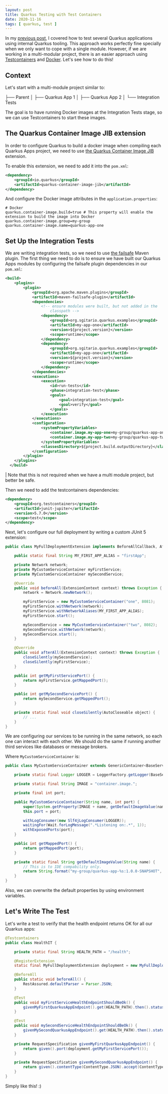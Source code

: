 ```yaml
---
layout: post
title: Quarkus Testing with Test Containers
date: 2020-11-16
tags: [ quarkus, test ]
---
```


In my [previous post](https://sgitario.github.io/quarkus-test-framework/), I covered how to test several Quarkus applications using internal Quarkus tooling. This approach works perfectly fine specially when we only want to cope with a single module. However, if we are working in a multi-modular project, there is an easier approach using [Testcontainers](https://www.testcontainers.org/) and [Docker](https://www.docker.com/). Let's see how to do this!

## Context

Let's start with a multi-module project similar to:

├── Parent
│   ├── Quarkus App 1
│   ├── Quarkus App 2
│   └── Integration Tests

The goal is to have running Docker images at the Integration Tests stage, so we can use Testcontainers to start these images.

## The Quarkus Container Image JIB extension

In order to configure Quarkus to build a docker image when compiling each Quarkus Apps project, we need to use [the Quarkus Container Image JIB](https://quarkus.io/guides/container-image) extension.

To enable this extension, we need to add it into the `pom.xml`:

```xml
<dependency>
    <groupId>io.quarkus</groupId>
    <artifactId>quarkus-container-image-jib</artifactId>
</dependency>
```

And configure the Docker image attributes in the `application.properties`:

```
# Docker
quarkus.container-image.build=true # This property will enable the extension to build the image into Docker
quarkus.container-image.group=my-group
quarkus.container-image.name=quarkus-app-one
```

## Set Up the Integration Tests

We are writing integration tests, so we need to use [the failsafe](https://maven.apache.org/surefire/maven-failsafe-plugin/) Maven plugin. The first thing we need to do is to ensure we have built our Quarkus Apps modules by configuring the failsafe plugin dependencies in our `pom.xml`:

```xml
<build>
    <plugins>
        <plugin>
            <groupId>org.apache.maven.plugins</groupId>
            <artifactId>maven-failsafe-plugin</artifactId>
            <dependencies>
                <!-- ensure modules were built, but not added in the 
                    classpath -->
                <dependency>
                    <groupId>org.sgitario.quarkus.examples</groupId>
                    <artifactId>my-app-one</artifactId>
                    <version>${project.version}</version>
                    <scope>runtime</scope>
                </dependency>
                <dependency>
                    <groupId>org.sgitario.quarkus.examples</groupId>
                    <artifactId>my-app-one</artifactId>
                    <version>${project.version}</version>
                    <scope>runtime</scope>
                </dependency>
            </dependencies>
            <executions>
                <execution>
                    <id>run-tests</id>
                    <phase>integration-test</phase>
                    <goals>
                        <goal>integration-test</goal>
                        <goal>verify</goal>
                    </goals>
                </execution>
            </executions>
            <configuration>
                <systemPropertyVariables>
                    <container.image.my-app-one>my-group/quarkus-app-one:${project.version}</container.image.my-app-one>
                    <container.image.my-app-two>my-group/quarkus-app-two:${project.version}</container.image.my-app-two>
                </systemPropertyVariables>
                <classesDirectory>${project.build.outputDirectory}</classesDirectory>
            </configuration>
        </plugin>
    </plugins>
  </build>
```

| Note that this is not required when we have a multi module project, but better be safe.

Then we need to add the testcontainers dependencies:

```xml
<dependency>
    <groupId>org.testcontainers</groupId>
    <artifactId>junit-jupiter</artifactId>
    <version>5.7.0</version>
    <scope>test</scope>
</dependency>
```

Next, let's configure our full deployment by writing a custom JUnit 5 extension:

```java
public class MyFullDeploymentExtension implements BeforeAllCallback, AfterAllCallback {

    public static final String MY_FIRST_APP_ALIAS = "firstApp";

    private Network network;
    private MyCustomServiceContainer myFirstService;
    private MyCustomServiceContainer mySecondService;

    @Override
    public void beforeAll(ExtensionContext context) throws Exception {
        network = Network.newNetwork();

        myFirstService = new MyCustomServiceContainer("one", 8081);
        myFirstService.withNetwork(network);
        myFirstService.withNetworkAliases(MY_FIRST_APP_ALIAS);
        myFirstService.start();

        mySecondService = new MyCustomServiceContainer("two", 8082);
        mySecondService.withNetwork(network);
        mySecondService.start();
    }

    @Override
    public void afterAll(ExtensionContext context) throws Exception {
        closeSilently(mySecondService);
        closeSilently(myFirstService);
    }

    public int getMyFirstServicePort() {
        return myFirstService.getMappedPort();
    }

    public int getMySecondServicePort() {
        return mySecondService.getMappedPort();
    }

    private static final void closeSilently(AutoCloseable object) {
        // ...
    }
}
```

We are configuring our services to be running in the same network, so each one can interact with each other. We should do the same if running another third services like databases or message brokers.

Where `MyCustomServiceContainer` is:

```java
public class MyCustomServiceContainer extends GenericContainer<BaseServiceContainer> {

    private static final Logger LOGGER = LoggerFactory.getLogger(BaseServiceContainer.class);

    private static final String IMAGE = "container.image.";

    private final int port;

    public MyCustomServiceContainer(String name, int port) {
        super(System.getProperty(IMAGE + name, getDefaultImageValue(name)));
        this.port = port;

        withLogConsumer(new Slf4jLogConsumer(LOGGER));
        waitingFor(Wait.forLogMessage(".*Listening on:.*", 1));
        withExposedPorts(port);
    }

    public int getMappedPort() {
        return getMappedPort(port);
    }

    private static final String getDefaultImageValue(String name) {
        // This is to IDE compability only.
        return String.format("my-group/quarkus-app-%s:1.0.0-SNAPSHOT", name);
    }
}
```

Also, we can overwrite the default properties by using environment variables.

## Let's Write The Test

Let's write a test to verify that the health endpoint returns OK for all our Quarkus apps:

```java
@Testcontainers
public class HealthIT {

    private static final String HEALTH_PATH = "/health";

    @RegisterExtension
    static final MyFullDeploymentExtension deployment = new MyFullDeploymentExtension();

    @BeforeAll
    public static void beforeAll() {
        RestAssured.defaultParser = Parser.JSON;
    }

    @Test
    public void myFirstServiceHealthEndpointShouldBeOk() {
        givenMyFirstQuarkusAppEndpoint().get(HEALTH_PATH).then().statusCode(HttpStatus.SC_OK);
    }

    @Test
    public void mySecondServiceHealthEndpointShouldBeOk() {
        givenMySecondQuarkusAppEndpoint().get(HEALTH_PATH).then().statusCode(HttpStatus.SC_OK);
    }

    private RequestSpecification givenMyFirstQuarkusAppEndpoint() {
        return given().port(deployment.getMyFirstServicePort());
    }

    private RequestSpecification givenMySecondQuarkusAppEndpoint() {
        return given().contentType(ContentType.JSON).accept(ContentType.JSON).port(deployment.getMySecondServicePort());
    }
} 
```

Simply like this! :)